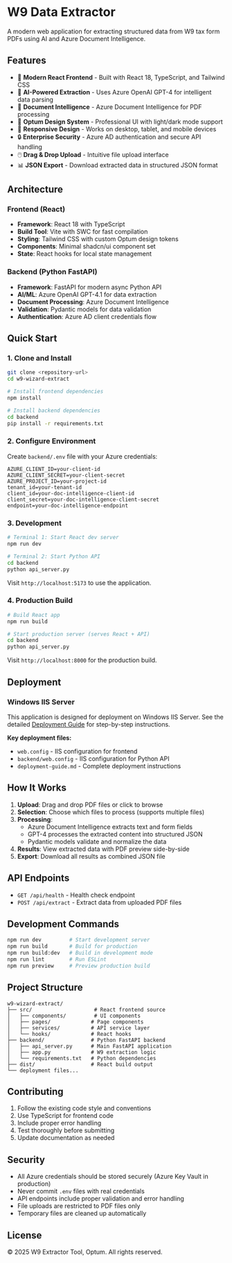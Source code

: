 # W9 Data Extractor

A modern web application for extracting structured data from W9 tax form PDFs using AI and Azure Document Intelligence.

## Features

- 🚀 **Modern React Frontend** - Built with React 18, TypeScript, and Tailwind CSS
- 🤖 **AI-Powered Extraction** - Uses Azure OpenAI GPT-4 for intelligent data parsing
- 📄 **Document Intelligence** - Azure Document Intelligence for PDF processing
- 🎨 **Optum Design System** - Professional UI with light/dark mode support
- 📱 **Responsive Design** - Works on desktop, tablet, and mobile devices
- 🔒 **Enterprise Security** - Azure AD authentication and secure API handling
- 🖱️ **Drag & Drop Upload** - Intuitive file upload interface
- 📊 **JSON Export** - Download extracted data in structured JSON format

## Architecture

### Frontend (React)
- **Framework**: React 18 with TypeScript
- **Build Tool**: Vite with SWC for fast compilation
- **Styling**: Tailwind CSS with custom Optum design tokens
- **Components**: Minimal shadcn/ui component set
- **State**: React hooks for local state management

### Backend (Python FastAPI)
- **Framework**: FastAPI for modern async Python API
- **AI/ML**: Azure OpenAI GPT-4.1 for data extraction
- **Document Processing**: Azure Document Intelligence
- **Validation**: Pydantic models for data validation
- **Authentication**: Azure AD client credentials flow

## Quick Start

### 1. Clone and Install

```bash
git clone <repository-url>
cd w9-wizard-extract

# Install frontend dependencies
npm install

# Install backend dependencies  
cd backend
pip install -r requirements.txt
```

### 2. Configure Environment

Create `backend/.env` file with your Azure credentials:

```env
AZURE_CLIENT_ID=your-client-id
AZURE_CLIENT_SECRET=your-client-secret
AZURE_PROJECT_ID=your-project-id
tenant_id=your-tenant-id
client_id=your-doc-intelligence-client-id
client_secret=your-doc-intelligence-client-secret
endpoint=your-doc-intelligence-endpoint
```

### 3. Development

```bash
# Terminal 1: Start React dev server
npm run dev

# Terminal 2: Start Python API
cd backend
python api_server.py
```

Visit `http://localhost:5173` to use the application.

### 4. Production Build

```bash
# Build React app
npm run build

# Start production server (serves React + API)
cd backend
python api_server.py
```

Visit `http://localhost:8000` for the production build.

## Deployment

### Windows IIS Server

This application is designed for deployment on Windows IIS Server. See the detailed [Deployment Guide](deployment-guide.md) for step-by-step instructions.

**Key deployment files:**
- `web.config` - IIS configuration for frontend
- `backend/web.config` - IIS configuration for Python API  
- `deployment-guide.md` - Complete deployment instructions

## How It Works

1. **Upload**: Drag and drop PDF files or click to browse
2. **Selection**: Choose which files to process (supports multiple files)
3. **Processing**: 
   - Azure Document Intelligence extracts text and form fields
   - GPT-4 processes the extracted content into structured JSON
   - Pydantic models validate and normalize the data
4. **Results**: View extracted data with PDF preview side-by-side
5. **Export**: Download all results as combined JSON file

## API Endpoints

- `GET /api/health` - Health check endpoint
- `POST /api/extract` - Extract data from uploaded PDF files

## Development Commands

```bash
npm run dev         # Start development server
npm run build       # Build for production  
npm run build:dev   # Build in development mode
npm run lint        # Run ESLint
npm run preview     # Preview production build
```

## Project Structure

```
w9-wizard-extract/
├── src/                    # React frontend source
│   ├── components/         # UI components
│   ├── pages/             # Page components  
│   ├── services/          # API service layer
│   └── hooks/             # React hooks
├── backend/               # Python FastAPI backend
│   ├── api_server.py      # Main FastAPI application
│   ├── app.py             # W9 extraction logic
│   └── requirements.txt   # Python dependencies
├── dist/                  # React build output
└── deployment files...
```

## Contributing

1. Follow the existing code style and conventions
2. Use TypeScript for frontend code
3. Include proper error handling
4. Test thoroughly before submitting
5. Update documentation as needed

## Security

- All Azure credentials should be stored securely (Azure Key Vault in production)
- Never commit `.env` files with real credentials
- API endpoints include proper validation and error handling
- File uploads are restricted to PDF files only
- Temporary files are cleaned up automatically

## License

© 2025 W9 Extractor Tool, Optum. All rights reserved.